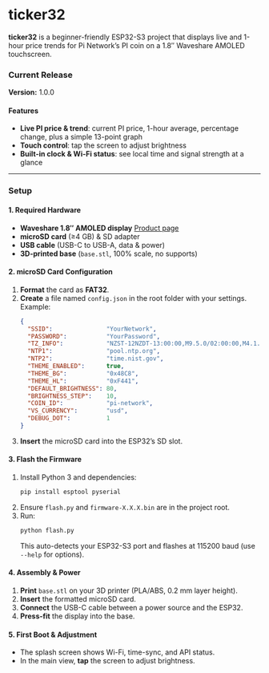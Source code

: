 # ticker32

**ticker32** is a beginner-friendly ESP32-S3 project that displays live and 1-hour price trends for Pi Network’s PI coin on a 1.8″ Waveshare AMOLED touchscreen.

### Current Release
**Version:** 1\.0\.0

#### Features
- **Live PI price & trend**: current PI price, 1-hour average, percentage change, plus a simple 13-point graph  
- **Touch control**: tap the screen to adjust brightness  
- **Built-in clock & Wi-Fi status**: see local time and signal strength at a glance

---

### Setup
#### 1. Required Hardware
- **Waveshare 1.8″ AMOLED display**
  [Product page](https://www.waveshare.com/esp32-s3-touch-amoled-1.8.htm)  
- **microSD card** (≥4 GB) & SD adapter  
- **USB cable** (USB-C to USB-A, data & power)  
- **3D-printed base** (`base.stl`, 100% scale, no supports)

#### 2. microSD Card Configuration
1. **Format** the card as **FAT32**.  
2. **Create** a file named `config.json` in the root folder with your settings. Example:
   ```json
   {
     "SSID":               "YourNetwork",
     "PASSWORD":           "YourPassword",
     "TZ_INFO":            "NZST-12NZDT-13:00:00,M9.5.0/02:00:00,M4.1.0/03:00:00",
     "NTP1":               "pool.ntp.org",
     "NTP2":               "time.nist.gov",
     "THEME_ENABLED":      true,
     "THEME_BG":           "0x48C8",
     "THEME_HL":           "0xF441",
     "DEFAULT_BRIGHTNESS": 80,
     "BRIGHTNESS_STEP":    10,
     "COIN_ID":            "pi-network",
     "VS_CURRENCY":        "usd",
     "DEBUG_DOT":          1
   }
   ```
3. **Insert** the microSD card into the ESP32’s SD slot.

#### 3. Flash the Firmware
1. Install Python 3 and dependencies:
   ```bash
   pip install esptool pyserial
   ```
2. Ensure `flash.py` and `firmware-X.X.X.bin` are in the project root.  
3. Run:
   ```bash
   python flash.py
   ```
   This auto-detects your ESP32-S3 port and flashes at 115200 baud (use `--help` for options).

#### 4. Assembly & Power
1. **Print** `base.stl` on your 3D printer (PLA/ABS, 0.2 mm layer height).  
2. **Insert** the formatted microSD card.
3. **Connect** the USB-C cable between a power source and the ESP32.
4. **Press-fit** the display into the base.  

#### 5. First Boot & Adjustment
- The splash screen shows Wi-Fi, time-sync, and API status.  
- In the main view, **tap** the screen to adjust brightness.
